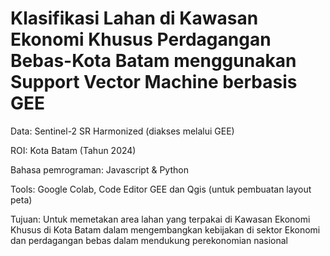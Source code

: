 # Klasifikasi Lahan di Kawasan Ekonomi Khusus Perdagangan Bebas-Kota Batam menggunakan Support Vector Machine berbasis GEE

Data: Sentinel-2 SR Harmonized (diakses melalui GEE) 

ROI: Kota Batam (Tahun 2024)

Bahasa pemrograman: Javascript & Python

Tools: Google Colab, Code Editor GEE dan Qgis (untuk pembuatan layout peta)

Tujuan: Untuk memetakan area lahan yang terpakai di Kawasan Ekonomi Khusus di Kota Batam dalam mengembangkan kebijakan di sektor Ekonomi dan perdagangan bebas dalam mendukung perekonomian nasional
